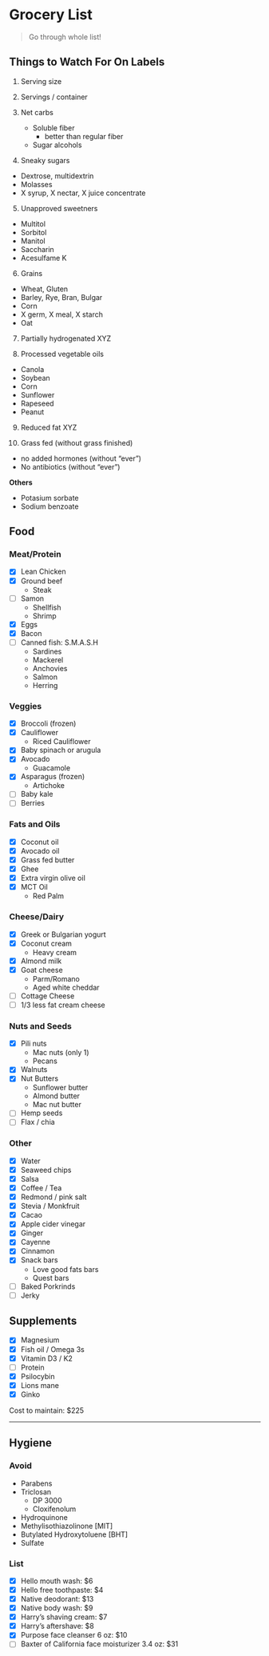 # Grocery List

> Go through whole list!

## Things to Watch For On Labels
1. Serving size

2. Servings / container

3. Net carbs
	- Soluble fiber
		- better than regular fiber
	- Sugar alcohols

4. Sneaky sugars
- Dextrose, multidextrin
- Molasses
- X syrup, X nectar, X juice concentrate 

5. Unapproved sweetners
- Multitol
- Sorbitol
- Manitol
- Saccharin
- Acesulfame K

6. Grains
- Wheat, Gluten
- Barley, Rye, Bran, Bulgar
- Corn
- X germ, X meal, X starch
- Oat

7. Partially hydrogenated XYZ

8. Processed vegetable oils
- Canola 
- Soybean
- Corn
- Sunflower
- Rapeseed
- Peanut

9. Reduced fat XYZ

10. Grass fed (without grass finished)
- no added hormones (without “ever”)
- No antibiotics (without “ever”)

**Others**

- Potasium sorbate
- Sodium benzoate


## Food

### Meat/Protein

- [x] Lean Chicken 
- [x] Ground beef
	- Steak
- [ ] Samon
	- Shellfish
	- Shrimp
- [x] Eggs 
- [x] Bacon
- [ ] Canned fish: S.M.A.S.H
	- Sardines
	- Mackerel
	- Anchovies 
	- Salmon 
	- Herring

### Veggies

- [x] Broccoli (frozen)
- [x] Cauliflower
	- Riced Cauliflower
- [x] Baby spinach or arugula 
- [x] Avocado 
	- Guacamole
- [x] Asparagus (frozen)
	- Artichoke 
- [ ] Baby kale
- [ ] Berries

### Fats and Oils

- [x] Coconut oil 
- [x] Avocado oil 
- [x] Grass fed butter 
- [x] Ghee
- [x] Extra virgin olive oil 
- [x] MCT Oil
	- Red Palm

### Cheese/Dairy

- [x] Greek or Bulgarian yogurt
- [x] Coconut cream 
	- Heavy cream
- [x] Almond milk
- [x] Goat cheese
	- Parm/Romano
	- Aged white cheddar
- [ ] Cottage Cheese
- [ ] 1/3 less fat cream cheese

### Nuts and Seeds

- [x] Pili nuts 
	- Mac nuts (only 1)
	- Pecans
- [x] Walnuts 
- [x] Nut Butters 
	- Sunflower butter
	- Almond butter
	- Mac nut butter
- [ ] Hemp seeds
- [ ] Flax / chia

### Other

- [x] Water
- [x] Seaweed chips
- [x] Salsa
- [x] Coffee / Tea 
- [x] Redmond / pink salt
- [x] Stevia / Monkfruit
- [x] Cacao 
- [x] Apple cider vinegar 
- [x] Ginger 
- [x] Cayenne 
- [x] Cinnamon 
- [x] Snack bars
	- Love good fats bars
	- Quest bars
- [ ] Baked Porkrinds
- [ ] Jerky

## Supplements 
- [x] Magnesium
- [x] Fish oil / Omega 3s
- [x] Vitamin D3 / K2
- [ ] Protein
- [x] Psilocybin 
- [x] Lions mane 
- [x] Ginko

Cost to maintain: $225

___
## Hygiene

### Avoid

- Parabens 
- Triclosan
	- DP 3000
	- Cloxifenolum
- Hydroquinone
- Methylisothiazolinone [MIT]
- Butylated Hydroxytoluene [BHT]
- Sulfate

### List
- [x] Hello mouth wash: $6
- [x] Hello free toothpaste: $4
- [x] Native deodorant: $13
- [x] Native body wash: $9
- [x] Harry’s shaving cream: $7
- [x] Harry’s aftershave: $8
- [x] Purpose face cleanser 6 oz: $10
- [ ] Baxter of California face moisturizer 3.4 oz: $31
